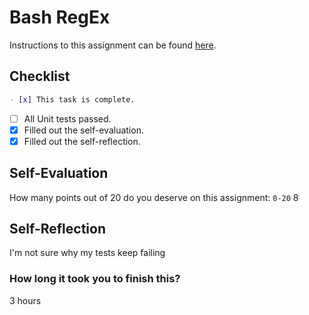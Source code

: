 # Bash RegEx

Instructions to this assignment can be found [here](https://it3038c.github.io/modules/5/bash-regex).

## Checklist

```md
- [x] This task is complete.
```

- [ ] All Unit tests passed.
- [x] Filled out the self-evaluation.
- [x] Filled out the self-reflection.

## Self-Evaluation

How many points out of 20 do you deserve on this assignment: `0-20`
8
## Self-Reflection
<!-- What did you learn that you found interesting -->
I'm not sure why my tests keep failing
### How long it took you to finish this?
3 hours